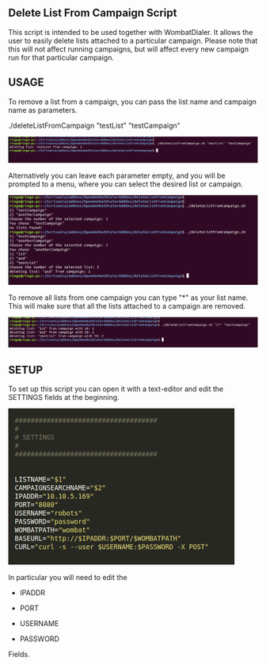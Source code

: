 Delete List From Campaign Script
--------------------------------------------

This script is intended to be used together with WombatDialer. It allows the user to easily delete lists attached to a particular campaign. Please note that this will not affect running campaigns, but will affect every new campaign run for that particular campaign.

USAGE
---------

To remove a list from a campaign, you can pass the list name and campaign name as parameters.

./deleteListFromCampaign "testList" "testCampaign"

![](images/1.png)  

Alternatively you can leave each parameter empty, and you will be prompted to a menu, where you can select the desired list or campaign.

![](images/2.png) 

To remove all lists from one campaign you can type "\*" as your list name. This will make sure that all the lists attached to a campaign are removed.

![](images/3.png) 

SETUP
--------

To set up this script you can open it with a text-editor and edit the SETTINGS fields at the beginning.

![](images/4.png) 

In particular you will need to edit the 

- IPADDR

- PORT

- USERNAME

- PASSWORD

Fields.